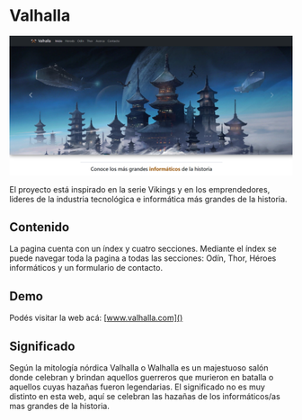 # Valhalla
![Valhalla logo](images/Captura_valhalla.png)


El proyecto está inspirado en la serie Vikings y en los emprendedores, lideres de la industria tecnológica e informática más grandes de la historia.

## Contenido 
La pagina cuenta con un índex y cuatro secciones. Mediante el índex se puede navegar toda la pagina a todas las secciones: Odín, Thor, Héroes informáticos y un formulario de contacto. 

## Demo 
Podés visitar la web acá: [www.valhalla.com]()

## Significado
Según la mitología nórdica Valhalla o Walhalla es un majestuoso salón donde celebran y brindan aquellos guerreros que murieron en batalla o aquellos cuyas hazañas fueron legendarias. El significado no es muy distinto en esta web, aquí se celebran las hazañas de los informáticos/as mas grandes de la historia. 
